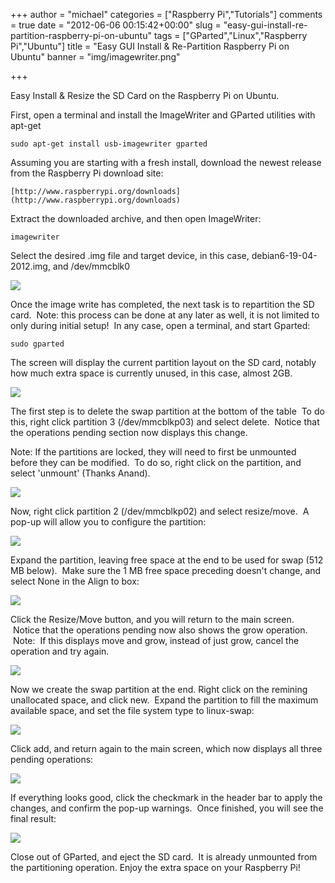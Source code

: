 +++
author = "michael"
categories = ["Raspberry Pi","Tutorials"]
comments = true
date = "2012-06-06 00:15:42+00:00"
slug = "easy-gui-install-re-partition-raspberry-pi-on-ubuntu"
tags = ["GParted","Linux","Raspberry Pi","Ubuntu"]
title = "Easy GUI Install & Re-Partition Raspberry Pi on Ubuntu"
banner = "img/imagewriter.png"

+++

Easy Install & Resize the SD Card on the Raspberry Pi on Ubuntu.

First, open a terminal and install the ImageWriter and GParted utilities with apt-get

```
sudo apt-get install usb-imagewriter gparted
```

Assuming you are starting with a fresh install, download the newest release from the Raspberry Pi download site:

```
[http://www.raspberrypi.org/downloads](http://www.raspberrypi.org/downloads)
```

Extract the downloaded archive, and then open ImageWriter:

```
imagewriter
```

Select the desired .img file and target device, in this case, debian6-19-04-2012.img, and /dev/mmcblk0

![](/img/imagewriter.png)

Once the image write has completed, the next task is to repartition the SD card.  Note: this process can be done at any later as well, it is not limited to only during initial setup!  In any case, open a terminal, and start Gparted:

```
sudo gparted
```

The screen will display the current partition layout on the SD card, notably how much extra space is currently unused, in this case, almost 2GB.

![](/img/gparted-default.png)

The first step is to delete the swap partition at the bottom of the table  To do this, right click partition 3 (/dev/mmcblkp03) and select delete.  Notice that the operations pending section now displays this change.

Note: If the partitions are locked, they will need to first be unmounted before they can be modified.  To do so, right click on the partition, and select 'unmount' (Thanks Anand).

![](/img/gparted-delete-partition3.png)

Now, right click partition 2 (/dev/mmcblkp02) and select resize/move.  A pop-up will allow you to configure the partition:

![](/img/gparted-resize-pre.png)

Expand the partition, leaving free space at the end to be used for swap (512 MB below).  Make sure the 1 MB free space preceding doesn't change, and select None in the Align to box:

![](/img/gparted-resize-post.png)

Click the Resize/Move button, and you will return to the main screen.  Notice that the operations pending now also shows the grow operation.  Note:  If this displays move and grow, instead of just grow, cancel the operation and try again.

![](/img/gparted-resize-done.png)

Now we create the swap partition at the end. Right click on the remining unallocated space, and click new.  Expand the partition to fill the maximum available space, and set the file system type to linux-swap:

![](/img/gparted-new-swap.png)

Click add, and return again to the main screen, which now displays all three pending operations:

![](/img/gparted-everything-ready.png)

If everything looks good, click the checkmark in the header bar to apply the changes, and confirm the pop-up warnings.  Once finished, you will see the final result:

![](/img/gparted-everything-complete.png)

Close out of GParted, and eject the SD card.  It is already unmounted from the partitioning operation. Enjoy the extra space on your Raspberry Pi!

